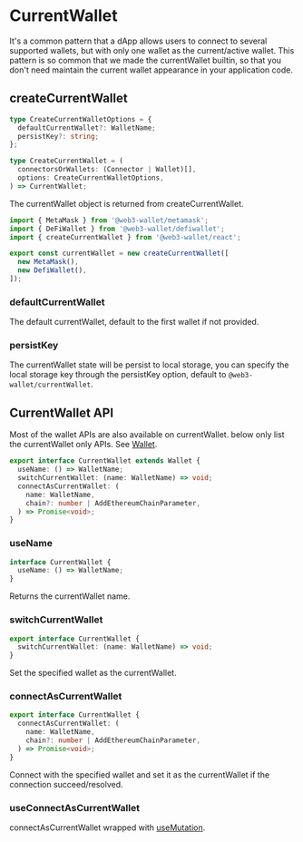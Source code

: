 # CurrentWallet

It's a common pattern that a dApp allows users to connect to several supported wallets, but with only one wallet as the current/active wallet. This pattern is so common that we made the currentWallet builtin, so that you don't need maintain the current wallet appearance in your application code.

## createCurrentWallet

```ts
type CreateCurrentWalletOptions = {
  defaultCurrentWallet?: WalletName;
  persistKey?: string;
};

type CreateCurrentWallet = (
  connectorsOrWallets: (Connector | Wallet)[],
  options: CreateCurrentWalletOptions,
) => CurrentWallet;
```

The currentWallet object is returned from createCurrentWallet.

```ts
import { MetaMask } from '@web3-wallet/metamask';
import { DeFiWallet } from '@web3-wallet/defiwallet';
import { createCurrentWallet } from '@web3-wallet/react';

export const currentWallet = new createCurrentWallet([
  new MetaMask(),
  new DefiWallet(),
]);
```

### defaultCurrentWallet

The default currentWallet, default to the first wallet if not provided.

### persistKey

The currentWallet state will be persist to local storage, you can specify the local storage key through the persistKey option, default to `@web3-wallet/currentWallet`.

## CurrentWallet API

Most of the wallet APIs are also available on currentWallet. below only list the currentWallet only APIs. See [Wallet](https://web3-wallet.github.io/web3-wallet/docs/wallet).

```ts
export interface CurrentWallet extends Wallet {
  useName: () => WalletName;
  switchCurrentWallet: (name: WalletName) => void;
  connectAsCurrentWallet: (
    name: WalletName,
    chain?: number | AddEthereumChainParameter,
  ) => Promise<void>;
}
```

### useName

```ts
interface CurrentWallet {
  useName: () => WalletName;
}
```

Returns the currentWallet name.

### switchCurrentWallet

```ts
export interface CurrentWallet {
  switchCurrentWallet: (name: WalletName) => void;
}
```

Set the specified wallet as the currentWallet.

### connectAsCurrentWallet

```ts
export interface CurrentWallet {
  connectAsCurrentWallet: (
    name: WalletName,
    chain?: number | AddEthereumChainParameter,
  ) => Promise<void>;
}
```

Connect with the specified wallet and set it as the currentWallet if the connection succeed/resolved.

### useConnectAsCurrentWallet

connectAsCurrentWallet wrapped with [useMutation](https://tanstack.com/query/v4/docs/reference/useMutation).
